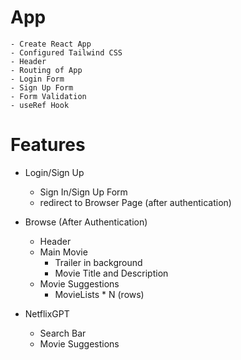 # App

    - Create React App
    - Configured Tailwind CSS
    - Header
    - Routing of App
    - Login Form
    - Sign Up Form
    - Form Validation
    - useRef Hook

# Features

- Login/Sign Up

  - Sign In/Sign Up Form
  - redirect to Browser Page (after authentication)

- Browse (After Authentication)

  - Header
  - Main Movie
    - Trailer in background
    - Movie Title and Description
  - Movie Suggestions
    - MovieLists \* N (rows)

- NetflixGPT
  - Search Bar
  - Movie Suggestions
